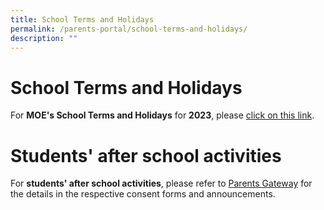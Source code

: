 ```yaml
---
title: School Terms and Holidays
permalink: /parents-portal/school-terms-and-holidays/
description: ""
---
```


# School Terms and Holidays
For **MOE's School Terms and Holidays** for **2023**, please [click on this link](https://www.moe.gov.sg/news/press-releases/20221019-school-terms-and-holidays-for-2023).

# Students' after school activities
For **students' after school activities**, please refer to [Parents Gateway](https://pg.moe.edu.sg/) for the details in the respective consent forms and announcements.

